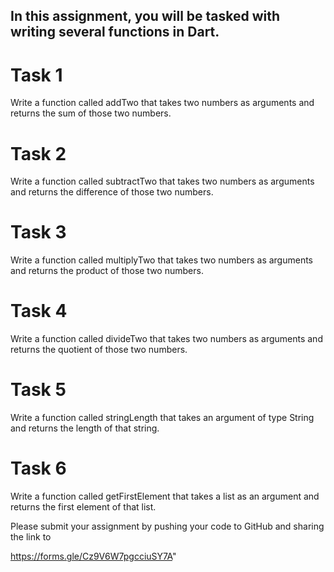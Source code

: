 ## In this assignment, you will be tasked with writing several functions in Dart.



# Task 1
Write a function called addTwo that takes two numbers as arguments and returns the sum of those two numbers.

# Task 2
Write a function called subtractTwo that takes two numbers as arguments and returns the difference of those two numbers.

# Task 3
Write a function called multiplyTwo that takes two numbers as arguments and returns the product of those two numbers.

# Task 4
Write a function called divideTwo that takes two numbers as arguments and returns the quotient of those two numbers.

# Task 5
Write a function called stringLength that takes an argument of type String and returns the length of that string.

# Task 6
Write a function called getFirstElement that takes a list as an argument and returns the first element of that list.



Please submit your assignment by pushing your code to GitHub and sharing the link to

https://forms.gle/Cz9V6W7pgcciuSY7A"
